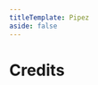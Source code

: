 ```yaml
---
titleTemplate: Pipez
aside: false
---
```


# Credits

<Credits :credits="credits"/>

<script setup>
const credits = [
  {
    element: { name: "Non Recursive Pipe Algorithm" },
    name: {
      name: "Bommel24",
      link: "https://bommel24.de",
    },
  },
  {
    element: { name: "Pigment, slurry and infuse support" },
    name: {
      name: "Smileycorp",
      link: "https://github.com/SmileycorpMC",
    },
  },
  {
    element: { name: "German translation" },
    name: {
      name: "offron",
      link: "https://github.com/offron",
    },
  },
  {
    element: { name: "Swedish translation" },
    name: {
      name: "Regnander",
      link: "https://github.com/Regnander",
    },
  },
  {
    element: { name: "Russian translation" },
    name: {
      name: "AlgorithmLX",
      link: "https://github.com/AlgorithmLX",
    },
  },
  {
    element: { name: "Russian translation" },
    name: {
      name: "Fwengum",
      link: "https://legacy.curseforge.com/members/fwengum",
    },
  },
  {
    element: { name: "Korean translation" },
    name: {
      name: "gjeodnd12165",
      link: "https://github.com/gjeodnd12165",
    },
  },
  {
    element: { name: "Russian translation" },
    name: {
      name: "AlgorithmLX",
      link: "https://github.com/AlgorithmLX",
    },
  },
  {
    element: { name: "Brazilian Portuguese translation" },
    name: {
      name: "FITFC",
      link: "https://github.com/FITFC",
    },
  },
  {
    element: { name: "Brazilian Portuguese translation" },
    name: {
      name: "AndreAugustoAAQ",
      link: "https://github.com/AndreAugustoAAQ",
    },
  },
  {
    element: { name: "Italian translation" },
    name: {
      name: "BlackShadow77",
      link: "https://github.com/BlackShadow77",
    },
  },
  {
    element: { name: "Ukrainian translation" },
    name: {
      name: "Moonvvell",
      link: "https://github.com/Moonvvell",
    },
  },
  {
    element: { name: "Chinese translation" },
    name: {
      name: "mc-kaishixiaxue",
      link: "https://github.com/mc-kaishixiaxue",
    },
  },
  {
    element: { name: "French translation" },
    name: {
      name: "sylvain-lissy",
      link: "https://github.com/sylvain-lissy",
    },
  },
  {
    element: { name: "Czech translation" },
    name: {
      name: "RomanPlayer22",
      link: "https://github.com/RomanPlayer22",
    },
  },
  {
    element: { name: "Japanese translation" },
    name: {
      name: "Abbage230",
      link: "https://github.com/Abbage230",
    },
  },
  {
    element: { name: "Turkish translation" },
    name: {
      name: "RuyaSavascisi",
      link: "https://github.com/RuyaSavascisi",
    },
  },
  {
    element: { name: "Spanish translation" },
    name: {
      name: "SrNadien",
      link: "https://github.com/SrNadien",
    },
  },
  {
    element: { name: "Argentinian Spanish translation" },
    name: {
      name: "SrNadien",
      link: "https://github.com/SrNadien",
    },
  },
  {
    element: { name: "Mexican Spanish translation" },
    name: {
      name: "SrNadien",
      link: "https://github.com/SrNadien",
    },
  },
];
</script>
